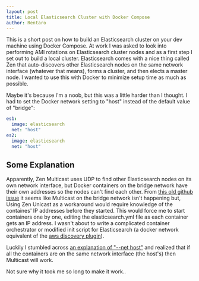 ```yaml
---
layout: post
title: Local Elasticsearch Cluster with Docker Compose 
author: Rentaro
---
```


This is a short post on how to build an Elasticsearch cluster on your dev machine using Docker Compose. At work I was asked to look into performing AMI rotations on Elasticsearch cluster nodes and as a first step I set out to build a local cluster. Elasticsearch comes with a nice thing called Zen that auto-discovers other Elasticsearch nodes on the same network interface (whatever that means), forms a cluster, and then elects a master node. I wanted to use this with Docker to minimize setup time as much as possible. 

Maybe it's because I'm a noob, but this was a little harder than I thought. I had to set the Docker network setting to "host" instead of the default value of "bridge":

```yaml
es1:
  image: elasticsearch
  net: "host"
es2:
  image: elasticsearch
  net: "host"
```

## Some Explanation

Apparently, Zen Multicast uses UDP to find other Elasticsearch nodes on its own network interface, but Docker containers on the bridge network have their own addresses so the nodes can't find each other. From [this old github issue](https://github.com/docker/docker/issues/3043) it seems like Multicast on the bridge network isn't happening but, Using Zen Unicast as a workaround would require knowledge of the containes' IP addresses before they started. This would force me to start containers one by one, editing the elasticsearch.yml file as each container gets an IP address. I wasn't about to write a complicated container orchestrator or modified init script for Elasticsearch (a docker network equivalent of the [aws discovery plugin](https://github.com/elastic/elasticsearch-cloud-aws)).

Luckily I stumbled across [an explanation of "--net host"](http://www.dasblinkenlichten.com/docker-networking-101-host-mode/) and realized that if all the containers are on the same network interface (the host's) then Multicast will work. 

Not sure why it took me so long to make it work..
